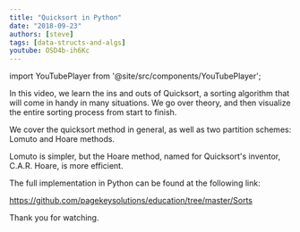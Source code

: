```yaml
---
title: "Quicksort in Python"
date: "2018-09-23"
authors: [steve]
tags: [data-structs-and-algs]
youtube: OSD4b-ih6Kc
---
```


import YouTubePlayer from '@site/src/components/YouTubePlayer';

<YouTubePlayer youtubeLink={frontmatter.youtube} />

In this video, we learn the ins and outs of Quicksort, a sorting algorithm that will come in handy in many situations. We go over theory, and then visualize the entire sorting process from start to finish.

<!--truncate-->

We cover the quicksort method in general, as well as two partition schemes: Lomuto and Hoare methods.

Lomuto is simpler, but the Hoare method, named for Quicksort's inventor, C.A.R. Hoare, is more efficient.

The full implementation in Python can be found at the following link:

https://github.com/pagekeysolutions/education/tree/master/Sorts

Thank you for watching.